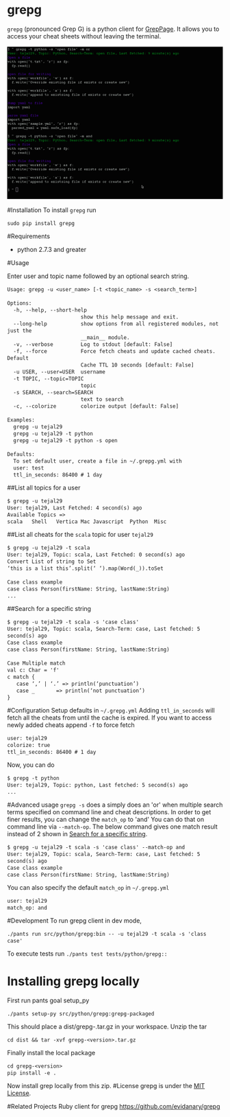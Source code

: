 grepg
===

`grepg` (pronounced Grep G) is a python client for [GrepPage](https://www.greppage.com).  It allows you to access your cheat sheets without leaving the terminal.

![grepg screenshot](https://github.com/tejal29/grepg/raw/master/img/screenshot.png)

#Installation
To install `grepg` run

```
sudo pip install grepg
```

#Requirements
- python 2.7.3 and greater


#Usage

Enter user and topic name followed by an optional search string.

```
Usage: grepg -u <user_name> [-t <topic_name> -s <search_term>]

Options:
  -h, --help, --short-help
                        show this help message and exit.
  --long-help           show options from all registered modules, not just the
                        __main__ module.
  -v, --verbose         Log to stdout [default: False]
  -f, --force           Force fetch cheats and update cached cheats. Default
                        Cache TTL 10 seconds [default: False]
  -u USER, --user=USER  username
  -t TOPIC, --topic=TOPIC
                        topic
  -s SEARCH, --search=SEARCH
                        text to search
  -c, --colorize        colorize output [default: False]

Examples:
  grepg -u tejal29
  grepg -u tejal29 -t python
  grepg -u tejal29 -t python -s open

Defaults:
  To set default user, create a file in ~/.grepg.yml with
  user: test
  ttl_in_seconds: 86400 # 1 day
```


##List all topics for a user

```
$ grepg -u tejal29
User: tejal29, Last Fetched: 4 second(s) ago
Available Topics =>
scala	Shell	Vertica	Mac	Javascript	Python	Misc

```

##List all cheats for the `scala` topic for user `tejal29`

```
$ grepg -u tejal29 -t scala
User: tejal29, Topic: scala, Last Fetched: 0 second(s) ago
Convert List of string to Set
‘this is a list this’.split(‘ ‘).map(Word(_)).toSet

Case class example
case class Person(firstName: String, lastName:String)
...
```

##Search for a specific string

```
$ grepg -u tejal29 -t scala -s 'case class'
User: tejal29, Topic: scala, Search-Term: case, Last fetched: 5 second(s) ago
Case class example
case class Person(firstName: String, lastName:String)

Case Multiple match
val c: Char = 'f'
c match {
   case ‘,’ | ‘.’ => println(‘punctuation’)
   case _       => println(‘not punctuation’)
}

```


#Configuration
Setup defaults in `~/.grepg.yml`
Adding `ttl_in_seconds` will fetch all the cheats from until the cache is expired. If you want to access newly added cheats append `-f` to force fetch
```
user: tejal29
colorize: true
ttl_in_seconds: 86400 # 1 day

```

Now, you can do

```
$ grepg -t python
User: tejal29, Topic: python, Last fetched: 5 second(s) ago
...
```

#Advanced usage
`grepg -s` does a simply does an 'or' when multiple search terms specified on command line and cheat descriptions. In order to get finer results, you can change the `match_op` to 'and'
You can do that on command line via `--match-op`. The below command gives one match result instead of 2 shown in [Search for a specific string](#search-for-a-specific-string).

```
$ grepg -u tejal29 -t scala -s 'case class' --match-op and
User: tejal29, Topic: scala, Search-Term: case, Last fetched: 5 second(s) ago
Case class example
case class Person(firstName: String, lastName:String)

```
You can also specify the default `match_op` in `~/.grepg.yml`
```
user: tejal29
match_op: and
```

#Development
To run grepg client in dev mode,
```
./pants run src/python/grepg:bin -- -u tejal29 -t scala -s 'class case'
```
To execute tests run
```./pants test tests/python/grepg::```


# Installing grepg locally
First run pants goal setup_py
```
./pants setup-py src/python/grepg:grepg-packaged
```
This should place a dist/grepg-<version>.tar.gz in your workspace.
Unzip the tar
```
cd dist && tar -xvf grepg-<version>.tar.gz
```
Finally install the local package
```
cd grepg-<version>
pip install -e .
```
Now install grep locally from this zip.
#License
grepg is under the [MIT License](http://www.opensource.org/licenses/MIT).

#Related Projects
Ruby client for grepg https://github.com/evidanary/grepg